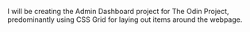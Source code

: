 I will be creating the Admin Dashboard project for The Odin Project, predominantly using CSS Grid for laying out items around the webpage.